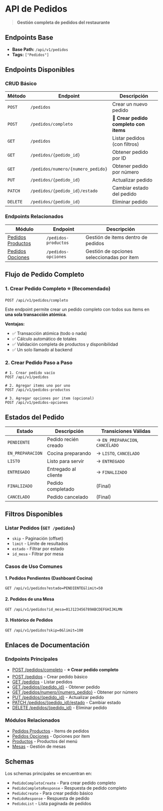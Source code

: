 # API de Pedidos

> **Gestión completa de pedidos del restaurante**

## Endpoints Base

- **Base Path:** `/api/v1/pedidos`
- **Tags:** `["Pedidos"]`

## Endpoints Disponibles

### CRUD Básico

| Método | Endpoint | Descripción |
|--------|----------|-------------|
| `POST` | `/pedidos` | Crear un nuevo pedido |
| `POST` | `/pedidos/completo` | **🌟 Crear pedido completo con items** |
| `GET` | `/pedidos` | Listar pedidos (con filtros) |
| `GET` | `/pedidos/{pedido_id}` | Obtener pedido por ID |
| `GET` | `/pedidos/numero/{numero_pedido}` | Obtener pedido por número |
| `PUT` | `/pedidos/{pedido_id}` | Actualizar pedido |
| `PATCH` | `/pedidos/{pedido_id}/estado` | Cambiar estado del pedido |
| `DELETE` | `/pedidos/{pedido_id}` | Eliminar pedido |

### Endpoints Relacionados

| Módulo | Endpoint | Descripción |
|--------|----------|-------------|
| [Pedidos Productos](../pedidos-productos/README.md) | `/pedidos-productos` | Gestión de items dentro de pedidos |
| [Pedidos Opciones](../pedidos-opciones/README.md) | `/pedidos-opciones` | Gestión de opciones seleccionadas por item |

## Flujo de Pedido Completo

### 1. Crear Pedido Completo ⭐ (Recomendado)

```http
POST /api/v1/pedidos/completo
```

Este endpoint permite crear un pedido completo con todos sus items en **una sola transacción atómica**.

**Ventajas:**
- ✅ Transacción atómica (todo o nada)
- ✅ Cálculo automático de totales
- ✅ Validación completa de productos y disponibilidad
- ✅ Un solo llamado al backend

### 2. Crear Pedido Paso a Paso

```http
# 1. Crear pedido vacío
POST /api/v1/pedidos

# 2. Agregar items uno por uno
POST /api/v1/pedidos-productos

# 3. Agregar opciones por item (opcional)
POST /api/v1/pedidos-opciones
```

## Estados del Pedido

| Estado | Descripción | Transiciones Válidas |
|--------|-------------|---------------------|
| `PENDIENTE` | Pedido recién creado | → `EN_PREPARACION`, `CANCELADO` |
| `EN_PREPARACION` | Cocina preparando | → `LISTO`, `CANCELADO` |
| `LISTO` | Listo para servir | → `ENTREGADO` |
| `ENTREGADO` | Entregado al cliente | → `FINALIZADO` |
| `FINALIZADO` | Pedido completado | (Final) |
| `CANCELADO` | Pedido cancelado | (Final) |

## Filtros Disponibles

### Listar Pedidos (`GET /pedidos`)

- `skip` - Paginación (offset)
- `limit` - Límite de resultados
- `estado` - Filtrar por estado
- `id_mesa` - Filtrar por mesa

### Casos de Uso Comunes

#### 1. Pedidos Pendientes (Dashboard Cocina)
```
GET /api/v1/pedidos?estado=PENDIENTE&limit=50
```

#### 2. Pedidos de una Mesa
```
GET /api/v1/pedidos?id_mesa=01J123456789ABCDEFGHIJKLMN
```

#### 3. Histórico de Pedidos
```
GET /api/v1/pedidos?skip=0&limit=100
```

## Enlaces de Documentación

### Endpoints Principales
- [POST /pedidos/completo](endpoints/POST_pedidos_completo.md) - **⭐ Crear pedido completo**
- [POST /pedidos](endpoints/POST_pedidos.md) - Crear pedido básico
- [GET /pedidos](endpoints/GET_pedidos.md) - Listar pedidos
- [GET /pedidos/{pedido_id}](endpoints/GET_pedidos_pedido_id.md) - Obtener pedido
- [GET /pedidos/numero/{numero_pedido}](endpoints/GET_pedidos_numero_numero_pedido.md) - Obtener por número
- [PUT /pedidos/{pedido_id}](endpoints/PUT_pedidos_pedido_id.md) - Actualizar pedido
- [PATCH /pedidos/{pedido_id}/estado](endpoints/PATCH_pedidos_pedido_id_estado.md) - Cambiar estado
- [DELETE /pedidos/{pedido_id}](endpoints/DELETE_pedidos_pedido_id.md) - Eliminar pedido

### Módulos Relacionados
- [Pedidos Productos](../pedidos-productos/README.md) - Items de pedidos
- [Pedidos Opciones](../pedidos-opciones/README.md) - Opciones por item
- [Productos](../productos/README.md) - Productos del menú
- [Mesas](../mesas/README.md) - Gestión de mesas

## Schemas

Los schemas principales se encuentran en:
- `PedidoCompletoCreate` - Para crear pedido completo
- `PedidoCompletoResponse` - Respuesta de pedido completo
- `PedidoCreate` - Para crear pedido básico
- `PedidoResponse` - Respuesta de pedido
- `PedidoList` - Lista paginada de pedidos
